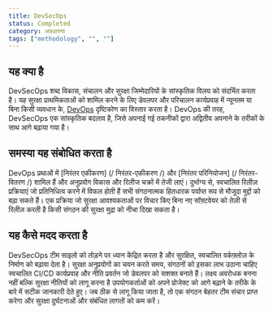 ```yaml
---
title: DevSecOps 
status: Completed
category: अवधारणा
tags: ["methodology", "", ""]
---
```

## यह क्या है

DevSecOps शब्द विकास, संचालन और सुरक्षा जिम्मेदारियों के सांस्कृतिक विलय को संदर्भित करता है।
यह सुरक्षा प्राथमिकताओं को शामिल करने के लिए डेवलपर और परिचालन कार्यप्रवाह में न्यूनतम या बिना किसी व्यवधान के, [DevOps](/devops/) दृष्टिकोण का विस्तार करता है।
DevOps की तरह, DevSecOps एक सांस्कृतिक बदलाव है, जिसे अपनाई गई तकनीकों द्वारा अद्वितीय अपनाने के तरीकों के साथ आगे बढ़ाया गया है।

## समस्या यह संबोधित करता है

DevOps प्रथाओं में [निरंतर एकीकरण] (/ निरंतर-एकीकरण /) और [निरंतर परिनियोजन] (/ निरंतर-वितरण /) शामिल हैं
और अनुप्रयोग विकास और रिलीज चक्रों में तेजी लाएं।
दुर्भाग्य से, स्वचालित रिलीज़ प्रक्रियाएं जो प्रतिनिधित्व करने में विफल होती हैं
सभी संगठनात्मक हितधारक पर्याप्त रूप से मौजूदा मुद्दों को बढ़ा सकते हैं।
एक प्रक्रिया जो सुरक्षा आवश्यकताओं पर विचार किए बिना नए सॉफ़्टवेयर को तेज़ी से रिलीज़ करती है
किसी संगठन की सुरक्षा मुद्रा को नीचा दिखा सकता है।

## यह कैसे मदद करता है

DevSecOps टीम साइलो को तोड़ने पर ध्यान केंद्रित करता है और सुरक्षित, स्वचालित वर्कफ़्लोज़ के निर्माण को बढ़ावा देता है।
सुरक्षा अनुप्रयोगों का चयन करते समय, संगठनों को इसका लाभ उठाना चाहिए
स्वचालित CI/CD कार्यप्रवाह और नीति प्रवर्तन जो डेवलपर को सशक्त बनाते हैं।
लक्ष्य अवरोधक बनना नहीं बल्कि सुरक्षा नीतियों को लागू करना है
उपयोगकर्ताओं को अपने प्रोजेक्ट को आगे बढ़ाने के तरीके के बारे में सटीक जानकारी देते हुए।
जब ठीक से लागू किया जाता है, तो एक संगठन बेहतर टीम संचार प्राप्त करेगा और
सुरक्षा दुर्घटनाओं और संबंधित लागतों को कम करें।

